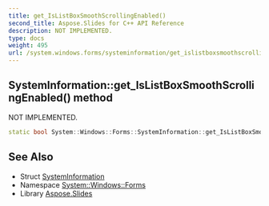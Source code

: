 ```yaml
---
title: get_IsListBoxSmoothScrollingEnabled()
second_title: Aspose.Slides for C++ API Reference
description: NOT IMPLEMENTED.
type: docs
weight: 495
url: /system.windows.forms/systeminformation/get_islistboxsmoothscrollingenabled/
---
```

## SystemInformation::get_IsListBoxSmoothScrollingEnabled() method


NOT IMPLEMENTED.

```cpp
static bool System::Windows::Forms::SystemInformation::get_IsListBoxSmoothScrollingEnabled()
```


## See Also

* Struct [SystemInformation](../)
* Namespace [System::Windows::Forms](../../)
* Library [Aspose.Slides](../../../)